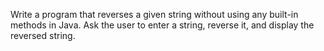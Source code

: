 Write a program that reverses a given string without using any built-in methods in Java. Ask the user to enter a string, reverse it, and display the reversed string.
